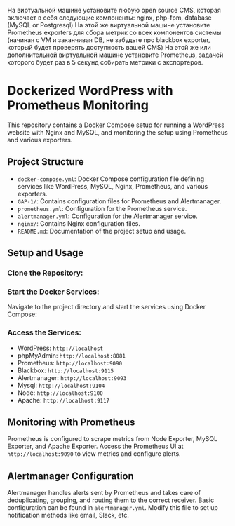 

На виртуальной машине установите любую open source CMS, которая включает в себя следующие компоненты: nginx, php-fpm, database (MySQL or Postgresql)
На этой же виртуальной машине установите Prometheus exporters для сбора метрик со всех компонентов системы (начиная с VM и заканчивая DB, не забудьте про blackbox exporter, который будет проверять доступность вашей CMS)
На этой же или дополнительной виртуальной машине установите Prometheus, задачей которого будет раз в 5 секунд собирать метрики с экспортеров.

# Dockerized WordPress with Prometheus Monitoring

This repository contains a Docker Compose setup for running a WordPress website with Nginx and MySQL, and monitoring the setup using Prometheus and various exporters.

## Project Structure

- `docker-compose.yml`: Docker Compose configuration file defining services like WordPress, MySQL, Nginx, Prometheus, and various exporters.
- `GAP-1/`: Contains configuration files for Prometheus and Alertmanager.
- `prometheus.yml`: Configuration for the Prometheus service.
- `alertmanager.yml`: Configuration for the Alertmanager service.
- `nginx/`: Contains Nginx configuration files.
- `README.md`: Documentation of the project setup and usage.

## Setup and Usage

### Clone the Repository:

### Start the Docker Services:
Navigate to the project directory and start the services using Docker Compose:

### Access the Services:
- WordPress: `http://localhost`
- phpMyAdmin: `http://localhost:8081`
- Prometheus: `http://localhost:9090`
- Blackbox: `http://localhost:9115`
- Alertmanager: `http://localhost:9093`
- Mysql: `http://localhost:9104`
- Node: `http://localhost:9100`
- Apache: `http://localhost:9117`

## Monitoring with Prometheus

Prometheus is configured to scrape metrics from Node Exporter, MySQL Exporter, and Apache Exporter.
Access the Prometheus UI at `http://localhost:9090` to view metrics and configure alerts.

## Alertmanager Configuration

Alertmanager handles alerts sent by Prometheus and takes care of deduplicating, grouping, and routing them to the correct receiver. Basic configuration can be found in `alertmanager.yml`. Modify this file to set up notification methods like email, Slack, etc.


